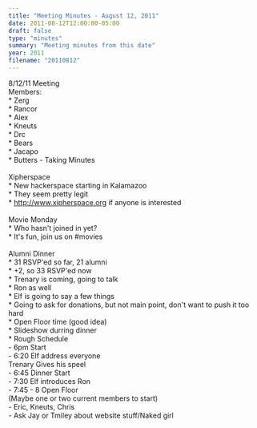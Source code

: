 ```yaml
---
title: "Meeting Minutes - August 12, 2011"
date: 2011-08-12T12:00:00-05:00
draft: false
type: "minutes"
summary: "Meeting minutes from this date"
year: 2011
filename: "20110812"
---
```


8/12/11 Meeting<br />
Members:<br />
	* Zerg<br />
	* Rancor<br />
	* Alex<br />
	* Kneuts<br />
	* Drc<br />
	* Bears<br />
	* Jacapo<br />
	* Butters - Taking Minutes<br />
<br />
Xipherspace<br />
	* New hackerspace starting in Kalamazoo<br />
	* They seem pretty legit<br />
	* http://www.xipherspace.org if anyone is interested<br />
<br />
Movie Monday<br />
	* Who hasn't joined in yet?<br />
	* It's fun, join us on #movies<br />
<br />
Alumni Dinner<br />
	* 31 RSVP'ed so far, 21 alumni<br />
	* +2, so 33 RSVP'ed now<br />
	* Trenary is coming, going to talk<br />
	* Ron as well<br />
	* Elf is going to say a few things<br />
	* Going to ask for donations, but not main point, don't want to push it too hard<br />
	* Open Floor time (good idea)<br />
	* Slideshow durring dinner<br />
	* Rough Schedule<br />
		- 6pm Start<br />
		- 6:20 Elf address everyone<br />
			Trenary Gives his speel<br />
		- 6:45 Dinner Start<br />
		- 7:30 Elf introduces Ron<br />
		- 7:45 - 8 Open Floor<br />
			(Maybe one or two current members to start)<br />
			- Eric, Kneuts, Chris<br />
			- Ask Jay or Tmiley about website stuff/Naked girl<br />

